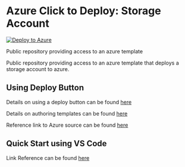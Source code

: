 # Azure Click to Deploy: Storage Account

[![Deploy to Azure](http://azuredeploy.net/deploybutton.png)](https://azuredeploy.net/)

Public repository providing access to an azure template

Public repository providing access to an azure template that deploys a storage account to azure.

## Using Deploy Button

Details on using a deploy button can be found [here](https://azure.microsoft.com/en-gb/blog/deploy-to-azure-button-for-azure-websites-2/)

Details on authoring templates can be found [here](https://docs.microsoft.com/en-us/azure/azure-resource-manager/resource-group-authoring-templates)

Reference link to Azure source can be found [here](https://github.com/Azure/azure-quickstart-templates/blob/master/101-storage-account-create/azuredeploy.json)

## Quick Start using VS Code

Link Reference can be found [here](https://docs.microsoft.com/en-gb/azure/azure-resource-manager/resource-manager-quickstart-create-templates-use-visual-studio-code?tabs=CLI)

